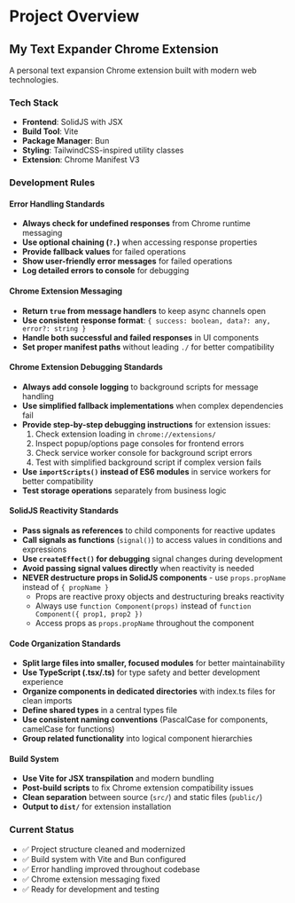 # Project Overview

## My Text Expander Chrome Extension

A personal text expansion Chrome extension built with modern web technologies.

### Tech Stack
- **Frontend**: SolidJS with JSX
- **Build Tool**: Vite
- **Package Manager**: Bun
- **Styling**: TailwindCSS-inspired utility classes
- **Extension**: Chrome Manifest V3

### Development Rules

#### Error Handling Standards
- **Always check for undefined responses** from Chrome runtime messaging
- **Use optional chaining (`?.`)** when accessing response properties
- **Provide fallback values** for failed operations
- **Show user-friendly error messages** for failed operations
- **Log detailed errors to console** for debugging

#### Chrome Extension Messaging
- **Return `true` from message handlers** to keep async channels open
- **Use consistent response format**: `{ success: boolean, data?: any, error?: string }`
- **Handle both successful and failed responses** in UI components
- **Set proper manifest paths** without leading `./` for better compatibility

#### Chrome Extension Debugging Standards
- **Always add console logging** to background scripts for message handling
- **Use simplified fallback implementations** when complex dependencies fail
- **Provide step-by-step debugging instructions** for extension issues:
  1. Check extension loading in `chrome://extensions/`
  2. Inspect popup/options page consoles for frontend errors
  3. Check service worker console for background script errors
  4. Test with simplified background script if complex version fails
- **Use `importScripts()` instead of ES6 modules** in service workers for better compatibility
- **Test storage operations** separately from business logic

#### SolidJS Reactivity Standards
- **Pass signals as references** to child components for reactive updates
- **Call signals as functions** (`signal()`) to access values in conditions and expressions
- **Use `createEffect()` for debugging** signal changes during development
- **Avoid passing signal values directly** when reactivity is needed
- **NEVER destructure props in SolidJS components** - use `props.propName` instead of `{ propName }`
  - Props are reactive proxy objects and destructuring breaks reactivity
  - Always use `function Component(props)` instead of `function Component({ prop1, prop2 })`
  - Access props as `props.propName` throughout the component

#### Code Organization Standards
- **Split large files into smaller, focused modules** for better maintainability
- **Use TypeScript (.tsx/.ts)** for type safety and better development experience
- **Organize components in dedicated directories** with index.ts files for clean imports
- **Define shared types** in a central types file
- **Use consistent naming conventions** (PascalCase for components, camelCase for functions)
- **Group related functionality** into logical component hierarchies

#### Build System
- **Use Vite for JSX transpilation** and modern bundling
- **Post-build scripts** to fix Chrome extension compatibility issues
- **Clean separation** between source (`src/`) and static files (`public/`)
- **Output to `dist/`** for extension installation

### Current Status
- ✅ Project structure cleaned and modernized
- ✅ Build system with Vite and Bun configured
- ✅ Error handling improved throughout codebase
- ✅ Chrome extension messaging fixed
- ✅ Ready for development and testing
